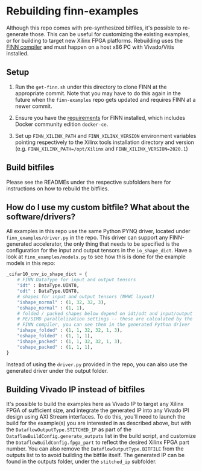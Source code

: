 # Rebuilding finn-examples


Although this repo comes with pre-synthesized bitfiles, it's possible to
re-generate those.
This can be useful for customizing the existing examples, or for building
to target new Xilinx FPGA platforms.
Rebuilding uses the [FINN compiler](https://github.com/Xilinx/finn) and must happen on a host x86 PC with Vivado/Vitis installed.

## Setup

1. Run the `get-finn.sh` under this directory to clone FINN at the appropriate commit. Note that you may have
to do this again in the future when the `finn-examples` repo gets updated and requires FINN at a newer commit.

2. Ensure you have the [requirements](https://finn.readthedocs.io/en/latest/getting_started.html#requirements) for FINN installed, which includes
Docker community edition `docker-ce`.

3. Set up ``FINN_XILINX_PATH`` and ``FINN_XILINX_VERSION`` environment variables pointing respectively to the Xilinx tools installation directory and version (e.g. ``FINN_XILINX_PATH=/opt/Xilinx`` and ``FINN_XILINX_VERSION=2020.1``)

## Build bitfiles

Please see the READMEs under the respective subfolders here for instructions on how to rebuild the bitfiles.

## How do I use my custom bitfile? What about the software/drivers?

All examples in this repo use the same Python PYNQ driver, located under
`finn_examples/driver.py` in the repo. This driver can support any FINN-generated
accelerator, the only thing that needs to be specified is the configuration for the input and output tensors in the `io_shape_dict`. Have a look at `finn_examples/models.py` to see how this is done for the example models in this repo:

```python
_cifar10_cnv_io_shape_dict = {
    # FINN DataType for input and output tensors
    "idt" : DataType.UINT8,
    "odt" : DataType.UINT8,
    # shapes for input and output tensors (NHWC layout)
    "ishape_normal" : (1, 32, 32, 3),
    "oshape_normal" : (1, 1),
    # folded / packed shapes below depend on idt/odt and input/output
    # PE/SIMD parallelization settings -- these are calculated by the
    # FINN compiler, you can see them in the generated Python driver
    "ishape_folded" : (1, 1, 32, 32, 1, 3),
    "oshape_folded" : (1, 1, 1),
    "ishape_packed" : (1, 1, 32, 32, 1, 3),
    "oshape_packed" : (1, 1, 1),
}
```

Instead of using the `driver.py` provided in the repo, you can also use the generated driver under the output folder.

## Building Vivado IP instead of bitfiles

It's possible to build the examples here as Vivado IP to target any Xilinx FPGA
of sufficient size, and integrate the generated IP into any Vivado IPI design
using AXI Stream interfaces.
To do this, you'll need to launch the build for the example(s) you are interested
in as described above, but with the `DataflowOutputType.STITCHED_IP` as
part of the `DataflowBuildConfig.generate_outputs` list in the build script,
and customize the `DataflowBuildConfig.fpga_part` to reflect the desired Xilinx
FPGA part number.
You can also remove the `DataflowOutputType.BITFILE` from the outputs list to
to avoid building the bitfile itself.
The generated IP can be found in the outputs folder, under the `stitched_ip`
subfolder.
